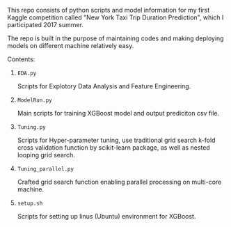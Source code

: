 This repo consists of python scripts and model information for my first Kaggle competition called "New York Taxi Trip Duration Prediction", which I participated 2017 summer.

The repo is built in the purpose of maintaining codes and making deploying models on different machine relatively easy.

Contents:

1. `EDA.py`
    
     Scripts for Explotory Data Analysis and Feature Engineering.
2. `ModelRun.py`
     
     Main scripts for training XGBoost model and output prediciton csv file.
     
3. `Tuning.py`
     
     Scripts for Hyper-parameter tuning, use traditional grid search k-fold cross validation function by scikit-learn package, as well as nested looping grid search.
     
4. `Tuning_parallel.py`
    
    Crafted grid search function enabling parallel processing on multi-core machine.
    
5. `setup.sh`
    
    Scripts for setting up linus (Ubuntu) environment for XGBoost.